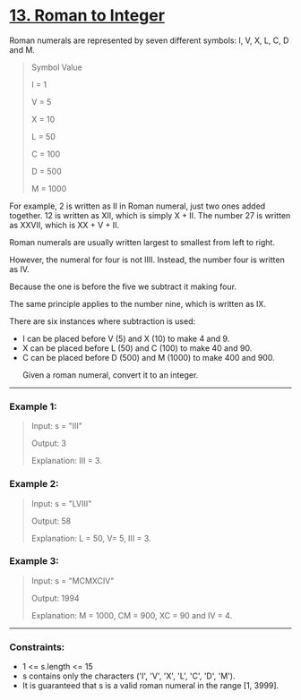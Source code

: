 # [13. Roman to Integer](https://leetcode.com/problems/roman-to-integer/description/)

Roman numerals are represented by seven different symbols: I, V, X, L, C, D and M.

>Symbol       Value <p>
I       =      1 <p>
V       =      5 <p>
X       =      10 <p>
L       =      50 <p>
C       =      100 <p>
D       =      500 <p>
M       =      1000 <p>

For example, 2 is written as II in Roman numeral, just two ones added together. 12 is written as XII, which is simply X + II. The number 27 is written as XXVII, which is XX + V + II.

Roman numerals are usually written largest to smallest from left to right. <p>
However, the numeral for four is not IIII. Instead, the number four is written as IV. <p>
Because the one is before the five we subtract it making four. <p>
The same principle applies to the number nine, which is written as IX. <p>

There are six instances where subtraction is used:
* I can be placed before V (5) and X (10) to make 4 and 9.
* X can be placed before L (50) and C (100) to make 40 and 90.
* C can be placed before D (500) and M (1000) to make 400 and 900. <p>
Given a roman numeral, convert it to an integer.

---
### Example 1:
>Input: s = "III" <p>
Output: 3 <p>
Explanation: III = 3. <p>
### Example 2:
>Input: s = "LVIII" <p>
Output: 58 <p>
Explanation: L = 50, V= 5, III = 3. <p>
### Example 3: 
>Input: s = "MCMXCIV" <p>
Output: 1994 <p>
Explanation: M = 1000, CM = 900, XC = 90 and IV = 4. <p>
___
### Constraints:
* 1 <= s.length <= 15
* s contains only the characters ('I', 'V', 'X', 'L', 'C', 'D', 'M').
* It is guaranteed that s is a valid roman numeral in the range [1, 3999].
